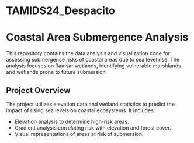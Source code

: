 # TAMIDS24_Despacito

# Coastal Area Submergence Analysis

This repository contains the data analysis and visualization code for assessing submergence risks of coastal areas due to sea level rise. The analysis focuses on Ramsar wetlands, identifying vulnerable marshlands and wetlands prone to future submersion.

## Project Overview

The project utilizes elevation data and wetland statistics to predict the impact of rising sea levels on coastal ecosystems. It includes:

- Elevation analysis to determine high-risk areas.
- Gradient analysis correlating risk with elevation and forest cover.
- Visual representations of areas at risk of submersion.
